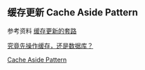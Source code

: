 ## 缓存更新 Cache Aside Pattern



参考资料
[缓存更新的套路](https://coolshell.cn/articles/17416.html)

[究竟先操作缓存，还是数据库？](https://mp.weixin.qq.com/s/CuwTRC8HrMHxWZe3_OX98g)

[Cache Aside Pattern](https://mp.weixin.qq.com/s/7IgtwzGC0i7Qh9iTk99Bww)
